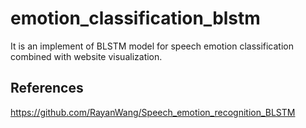# emotion_classification_blstm

It is an implement of BLSTM model for speech emotion classification combined with website visualization.
## References
https://github.com/RayanWang/Speech_emotion_recognition_BLSTM